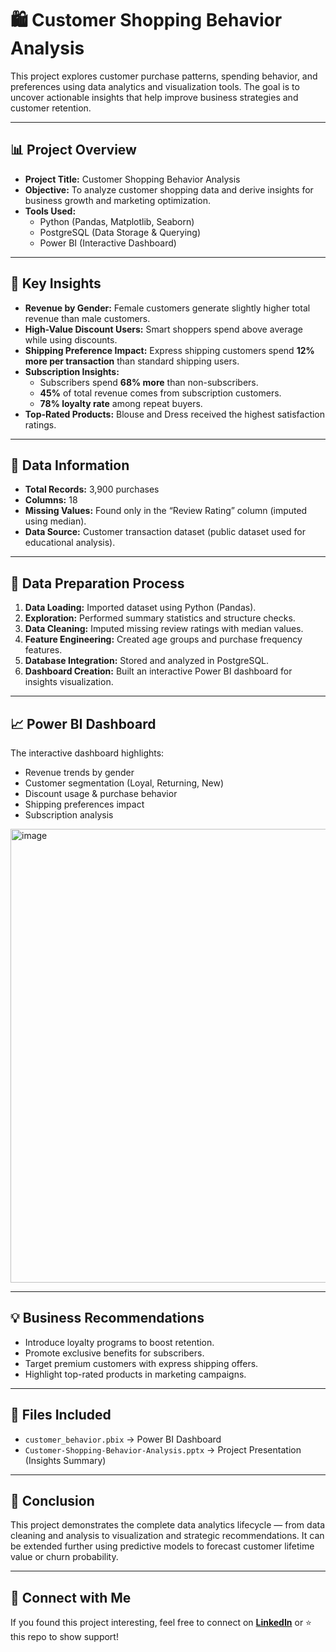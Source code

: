 # 🛍️ Customer Shopping Behavior Analysis

This project explores customer purchase patterns, spending behavior, and preferences using data analytics and visualization tools. The goal is to uncover actionable insights that help improve business strategies and customer retention.

---

## 📊 Project Overview
- **Project Title:** Customer Shopping Behavior Analysis  
- **Objective:** To analyze customer shopping data and derive insights for business growth and marketing optimization.  
- **Tools Used:**  
  - Python (Pandas, Matplotlib, Seaborn)  
  - PostgreSQL (Data Storage & Querying)  
  - Power BI (Interactive Dashboard)  

---

## 🧠 Key Insights
- **Revenue by Gender:** Female customers generate slightly higher total revenue than male customers.  
- **High-Value Discount Users:** Smart shoppers spend above average while using discounts.  
- **Shipping Preference Impact:** Express shipping customers spend **12% more per transaction** than standard shipping users.  
- **Subscription Insights:**  
  - Subscribers spend **68% more** than non-subscribers.  
  - **45%** of total revenue comes from subscription customers.  
  - **78% loyalty rate** among repeat buyers.  
- **Top-Rated Products:** Blouse and Dress received the highest satisfaction ratings.

---

## 🧩 Data Information
- **Total Records:** 3,900 purchases  
- **Columns:** 18  
- **Missing Values:** Found only in the “Review Rating” column (imputed using median).  
- **Data Source:** Customer transaction dataset (public dataset used for educational analysis).  

---

## 🔧 Data Preparation Process
1. **Data Loading:** Imported dataset using Python (Pandas).  
2. **Exploration:** Performed summary statistics and structure checks.  
3. **Data Cleaning:** Imputed missing review ratings with median values.  
4. **Feature Engineering:** Created age groups and purchase frequency features.  
5. **Database Integration:** Stored and analyzed in PostgreSQL.  
6. **Dashboard Creation:** Built an interactive Power BI dashboard for insights visualization.

---

## 📈 Power BI Dashboard
The interactive dashboard highlights:
- Revenue trends by gender  
- Customer segmentation (Loyal, Returning, New)  
- Discount usage & purchase behavior  
- Shipping preferences impact  
- Subscription analysis  

<img width="1372" height="726" alt="image" src="https://github.com/user-attachments/assets/717b3404-51e9-4505-b2b6-1dfac8a33af1" />

---

## 💡 Business Recommendations
- Introduce loyalty programs to boost retention.  
- Promote exclusive benefits for subscribers.  
- Target premium customers with express shipping offers.  
- Highlight top-rated products in marketing campaigns.  

---

## 📎 Files Included
- `customer_behavior.pbix` → Power BI Dashboard  
- `Customer-Shopping-Behavior-Analysis.pptx` → Project Presentation (Insights Summary)  

---

## 🚀 Conclusion
This project demonstrates the complete data analytics lifecycle — from data cleaning and analysis to visualization and strategic recommendations. It can be extended further using predictive models to forecast customer lifetime value or churn probability.

---

## 🤝 Connect with Me
If you found this project interesting, feel free to connect on **[LinkedIn](www.linkedin.com/in/naman-patel-4354a3200)** or ⭐ this repo to show support!

